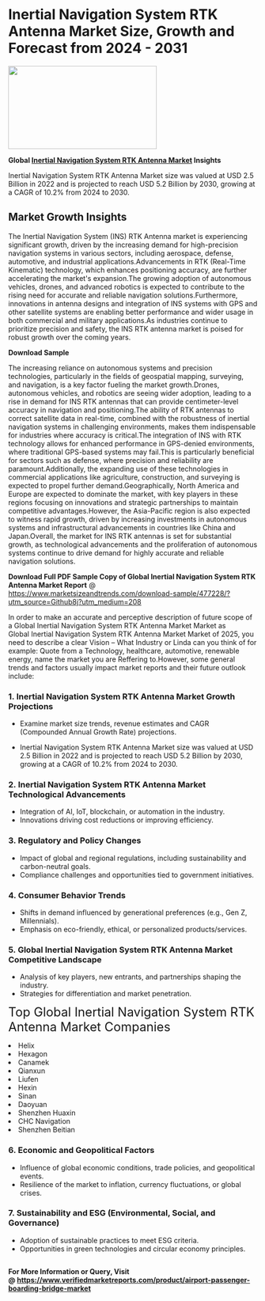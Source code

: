 <H1>Inertial Navigation System RTK Antenna Market Size, Growth and Forecast from 2024 - 2031</H1><img class="aligncenter size-medium wp-image-584254" src="https://thirdeyenews.in/wp-content/uploads/2024/09/Global-Market-Research-300x168.jpeg" alt="" width="300" height="168" /><p><strong>Global&nbsp;<a href="https://www.marketsizeandtrends.com/download-sample/477228/?utm_source=Github8j?utm_medium=208">Inertial Navigation System RTK Antenna Market</a> Insights</strong></p><p>Inertial Navigation System RTK Antenna Market size was valued at USD 2.5 Billion in 2022 and is projected to reach USD 5.2 Billion by 2030, growing at a CAGR of 10.2% from 2024 to 2030.</p><p><h2>Market Growth Insights</h2> <p>The Inertial Navigation System (INS) RTK Antenna market is experiencing significant growth, driven by the increasing demand for high-precision navigation systems in various sectors, including aerospace, defense, automotive, and industrial applications.Advancements in RTK (Real-Time Kinematic) technology, which enhances positioning accuracy, are further accelerating the market's expansion.The growing adoption of autonomous vehicles, drones, and advanced robotics is expected to contribute to the rising need for accurate and reliable navigation solutions.Furthermore, innovations in antenna designs and integration of INS systems with GPS and other satellite systems are enabling better performance and wider usage in both commercial and military applications.As industries continue to prioritize precision and safety, the INS RTK antenna market is poised for robust growth over the coming years.</p> <p><strong>Download Sample</strong></p> <p>The increasing reliance on autonomous systems and precision technologies, particularly in the fields of geospatial mapping, surveying, and navigation, is a key factor fueling the market growth.Drones, autonomous vehicles, and robotics are seeing wider adoption, leading to a rise in demand for INS RTK antennas that can provide centimeter-level accuracy in navigation and positioning.The ability of RTK antennas to correct satellite data in real-time, combined with the robustness of inertial navigation systems in challenging environments, makes them indispensable for industries where accuracy is critical.The integration of INS with RTK technology allows for enhanced performance in GPS-denied environments, where traditional GPS-based systems may fail.This is particularly beneficial for sectors such as defense, where precision and reliability are paramount.Additionally, the expanding use of these technologies in commercial applications like agriculture, construction, and surveying is expected to propel further demand.Geographically, North America and Europe are expected to dominate the market, with key players in these regions focusing on innovations and strategic partnerships to maintain competitive advantages.However, the Asia-Pacific region is also expected to witness rapid growth, driven by increasing investments in autonomous systems and infrastructural advancements in countries like China and Japan.Overall, the market for INS RTK antennas is set for substantial growth, as technological advancements and the proliferation of autonomous systems continue to drive demand for highly accurate and reliable navigation solutions.</p> <p><span class=""><strong>Download Full PDF Sample Copy of Global Inertial Navigation System RTK Antenna Market Report</strong> @ <a href="https://www.marketsizeandtrends.com/download-sample/477228/?utm_source=Github8j?utm_medium=208" target="_blank">https://www.marketsizeandtrends.com/download-sample/477228/?utm_source=Github8j?utm_medium=208</a></span></p><p>In order to make an accurate and perceptive description of future scope of a Global&nbsp;Inertial Navigation System RTK Antenna Market Market as Global&nbsp;Inertial Navigation System RTK Antenna Market Market of 2025, you need to describe a clear Vision &ndash; What Industry or Linda can you think of for example: Quote from a Technology, healthcare, automotive, renewable energy, name the market you are Reffering to.However, some general trends and factors usually impact market reports and their future outlook include:</p><h3>1.&nbsp;<strong>Inertial Navigation System RTK Antenna Market Growth Projections</strong></h3><ul><li>Examine market size trends, revenue estimates and CAGR (Compounded Annual Growth Rate) projections.</li><li><p>Inertial Navigation System RTK Antenna Market size was valued at USD 2.5 Billion in 2022 and is projected to reach USD 5.2 Billion by 2030, growing at a CAGR of 10.2% from 2024 to 2030.</p></li></ul><h3>2.&nbsp;<strong>Inertial Navigation System RTK Antenna Market Technological Advancements</strong></h3><ul><li>Integration of AI, IoT, blockchain, or automation in the industry.</li><li>Innovations driving cost reductions or improving efficiency.</li></ul><h3>3.&nbsp;<strong>Regulatory and Policy Changes</strong></h3><ul><li>Impact of global and regional regulations, including sustainability and carbon-neutral goals.</li><li>Compliance challenges and opportunities tied to government initiatives.</li></ul><h3>4.&nbsp;<strong>Consumer Behavior Trends</strong></h3><ul><li>Shifts in demand influenced by generational preferences (e.g., Gen Z, Millennials).</li><li>Emphasis on eco-friendly, ethical, or personalized products/services.</li></ul><h3>5.&nbsp;<strong>Global Inertial Navigation System RTK Antenna Market Competitive Landscape</strong></h3><ul><li>Analysis of key players, new entrants, and partnerships shaping the industry.</li><li>Strategies for differentiation and market penetration.</li></ul><p data-pm-slice="1 1 []"><span style="color: inherit; font-family: inherit; font-size: 25px;">Top Global Inertial Navigation System RTK Antenna Market Companies</span></p><div class="" data-test-id=""><p><li>Helix</li><li> Hexagon</li><li> Canamek</li><li> Qianxun</li><li> Liufen</li><li> Hexin</li><li> Sinan</li><li> Daoyuan</li><li> Shenzhen Huaxin</li><li> CHC Navigation</li><li> Shenzhen Beitian</li></p></div><h3>6.&nbsp;<strong>Economic and Geopolitical Factors</strong></h3><ul><li>Influence of global economic conditions, trade policies, and geopolitical events.</li><li>Resilience of the market to inflation, currency fluctuations, or global crises.</li></ul><h3>7.&nbsp;<strong>Sustainability and ESG (Environmental, Social, and Governance)</strong></h3><ul><li>Adoption of sustainable practices to meet ESG criteria.</li><li>Opportunities in green technologies and circular economy principles.</li></ul><h2><strong style="font-size: 14px;">For More Information or Query, Visit @&nbsp;</strong><a style="background-color: #ffffff; font-size: 14px;" href="https://www.marketsizeandtrends.com/report/inertial-navigation-system-rtk-antenna-market/" target="_blank">https://www.verifiedmarketreports.com/product/airport-passenger-boarding-bridge-market</a></h2>